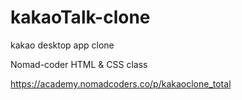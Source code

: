# kakaoTalk-clone

<p>kakao desktop app clone</p>
<p>Nomad-coder HTML & CSS class</p>
<a href>https://academy.nomadcoders.co/p/kakaoclone_total</a>

